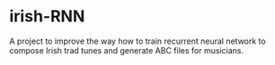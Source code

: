# irish-RNN
A project to improve the way how to train recurrent neural network to compose Irish trad tunes and generate ABC files for musicians.
